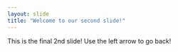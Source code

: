 ```yaml
---
layout: slide
title: "Welcome to our second slide!"
---
```

This is the final 2nd slide!
Use the left arrow to go back!
